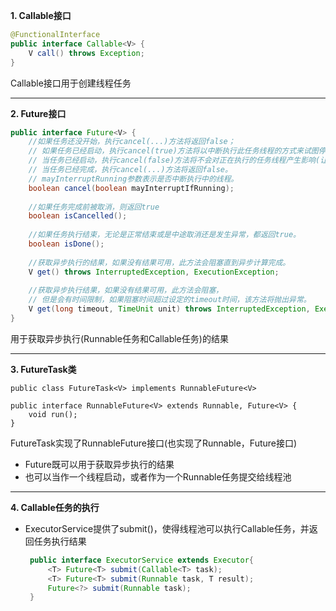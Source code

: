 **1. Callable接口**  
```java
@FunctionalInterface
public interface Callable<V> {
    V call() throws Exception;
}
```  
Callable接口用于创建线程任务   

***
**2. Future接口**
```java
public interface Future<V> {
    //如果任务还没开始，执行cancel(...)方法将返回false；
    // 如果任务已经启动，执行cancel(true)方法将以中断执行此任务线程的方式来试图停止任务，如果停止成功，返回true；
    // 当任务已经启动，执行cancel(false)方法将不会对正在执行的任务线程产生影响(让线程正常执行到完成)，此时返回false；
    // 当任务已经完成，执行cancel(...)方法将返回false。
    // mayInterruptRunning参数表示是否中断执行中的线程。
    boolean cancel(boolean mayInterruptIfRunning);
    
    //如果任务完成前被取消，则返回true
    boolean isCancelled();
    
    //如果任务执行结束，无论是正常结束或是中途取消还是发生异常，都返回true。
    boolean isDone();
    
    //获取异步执行的结果，如果没有结果可用，此方法会阻塞直到异步计算完成。
    V get() throws InterruptedException, ExecutionException;
    
    //获取异步执行结果，如果没有结果可用，此方法会阻塞，
    // 但是会有时间限制，如果阻塞时间超过设定的timeout时间，该方法将抛出异常。
    V get(long timeout, TimeUnit unit) throws InterruptedException, ExecutionException, TimeoutException;
}
```
用于获取异步执行(Runnable任务和Callable任务)的结果 
***
**3. FutureTask类** 
```
public class FutureTask<V> implements RunnableFuture<V>

public interface RunnableFuture<V> extends Runnable, Future<V> {
    void run();
}
```
FutureTask实现了RunnableFuture接口(也实现了Runnable，Future接口)
* Future既可以用于获取异步执行的结果
* 也可以当作一个线程启动，或者作为一个Runnable任务提交给线程池   
***
**4. Callable任务的执行**  
* ExecutorService提供了submit()，使得线程池可以执行Callable任务，并返回任务执行结果     
   ```java
    public interface ExecutorService extends Executor{
        <T> Future<T> submit(Callable<T> task);
        <T> Future<T> submit(Runnable task, T result);
        Future<?> submit(Runnable task);
    }
   ```